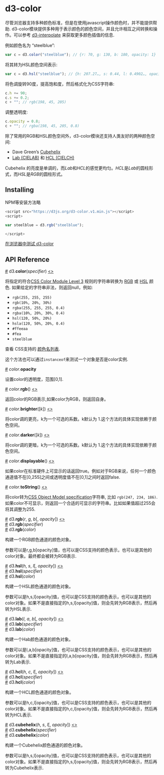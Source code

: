 # d3-color

尽管浏览器支持多种颜色标准，但是在使用javascript操作颜色时，并不能提供帮助. d3-color模块提供多种用于表示颜色的颜色空间，并且允许相互之间转换和操作。可以参考 [d3-interpolate](https://github.com/d3/d3-interpolate) 来获取更多颜色插值的信息.

例如颜色名为 “steelblue”:

```js
var c = d3.color("steelblue"); // {r: 70, g: 130, b: 180, opacity: 1}
```

将其转为HSL颜色空间表示:

```js
var c = d3.hsl("steelblue"); // {h: 207.27…, s: 0.44, l: 0.4902…, opacity: 1}
```

将色调旋转90度，提高饱和度，然后格式化为CSS字符串:

```js
c.h += 90;
c.s += 0.2;
c + ""; // rgb(198, 45, 205)
```

调整透明度:

```js
c.opacity = 0.8;
c + ""; // rgba(198, 45, 205, 0.8)
```

除了常用的RGB和HSL颜色空间外，d3-color模块还支持人类友好的两种颜色空间:

* Dave Green’s [Cubehelix](#cubehelix)
* [Lab (CIELAB)](#lab) 和 [HCL (CIELCH)](#hcl)

Cubehelix 的亮度是单调的，而*Lab*和*HCL*的感觉更均匀。*HCL*是*Lab*的圆柱形式，而*HSL*是*RGB*的圆柱形式。


## Installing

NPM等安装方法略

```js
<script src="https://d3js.org/d3-color.v1.min.js"></script>
<script>

var steelblue = d3.rgb("steelblue");

</script>
```

[在浏览器中测试 d3-color](https://tonicdev.com/npm/d3-color)

## API Reference

<a name="color" href="#color">#</a> d3.<b>color</b>(<i>specifier</i>) [<>](https://github.com/d3/d3-color/blob/master/src/color.js "Source")


将指定的符合[CSS Color Module Level 3](http://www.w3.org/TR/css3-color/#colorunits) 规则的字符串转换为 [RGB](#rgb) 或 [HSL](#hsl) 颜色. 如果给定的字符串非法，则返回null，例如:

* `rgb(255, 255, 255)`
* `rgb(10%, 20%, 30%)`
* `rgba(255, 255, 255, 0.4)`
* `rgba(10%, 20%, 30%, 0.4)`
* `hsl(120, 50%, 20%)`
* `hsla(120, 50%, 20%, 0.4)`
* `#ffeeaa`
* `#fea`
* `steelblue`

查看 CSS支持的 [颜色名列表](http://www.w3.org/TR/SVG/types.html#ColorKeywords).

这个方法也可以通过`instanceof`来测试一个对象是否是color实例.

<a name="color_opacity" href="#color_opacity">#</a> *color*.<b>opacity</b>

设置color的透明度，范围[0,1].

<a name="color_rgb" href="#color_rgb">#</a> *color*.<b>rgb</b>() [<>](https://github.com/d3/d3-color/blob/master/src/color.js#L209 "Source")

返回color的RGB表示,如果color为RGB，则返回自身。

<a name="color_brighter" href="#color_brighter">#</a> *color*.<b>brighter</b>([<i>k</i>]) [<>](https://github.com/d3/d3-color/blob/master/src/color.js#L221 "Source")

将color调的更亮，k为一个可选的系数。k默认为 1.这个方法的具体实现依赖于颜色空间。

<a name="color_darker" href="#color_darker">#</a> *color*.<b>darker</b>([<i>k</i>]) [<>](https://github.com/d3/d3-color/blob/master/src/color.js#L225 "Source")

将color调的更暗，k为一个可选的系数。k默认为 1.这个方法的具体实现依赖于颜色空间。

<a name="color_displayable" href="#color_displayable">#</a> *color*.<b>displayable</b>() [<>](https://github.com/d3/d3-color/blob/master/src/color.js#L169 "Source")

如果color在标准硬件上可显示的话返回true。例如对于RGB来说，任何一个颜色通道值不在[0,255]之间或透明度值不在[0,1]之间时返回false.

<a name="color_toString" href="#color_toString">#</a> *color*.<b>toString</b>() [<>](https://github.com/d3/d3-color/blob/master/src/color.js#L172 "Source")

将color转为[CSS Object Model specification](https://drafts.csswg.org/cssom/#serialize-a-css-component-value)字符串, 比如 `rgb(247, 234, 186)`. 如果color不可显示，则返回一个合适的可显示的字符串。比如如果值超过255会将其调整为255.

<a name="rgb" href="#rgb">#</a> d3.<b>rgb</b>(<i>r</i>, <i>g</i>, <i>b</i>[, <i>opacity</i>]) [<>](https://github.com/d3/d3-color/blob/master/src/color.js#L209 "Source")<br>
<a href="#rgb">#</a> d3.<b>rgb</b>(<i>specifier</i>)<br>
<a href="#rgb">#</a> d3.<b>rgb</b>(<i>color</i>)<br>

构建一个RGB颜色通道的颜色对象。

参数可以是r,g,b[opacity]值，也可以是CSS支持的颜色表示，也可以是其他的color对象。最终都会被转为RGB表示.

<a name="hsl" href="#hsl">#</a> d3.<b>hsl</b>(<i>h</i>, <i>s</i>, <i>l</i>[, <i>opacity</i>]) [<>](https://github.com/d3/d3-color/blob/master/src/color.js#L281 "Source")<br>
<a href="#hsl">#</a> d3.<b>hsl</b>(<i>specifier</i>)<br>
<a href="#hsl">#</a> d3.<b>hsl</b>(<i>color</i>)<br>

构建一个HSL颜色通道的颜色对象。

参数可以是h,s,l[opacity]值，也可以是CSS支持的颜色表示，也可以是其他的color对象。如果不是直接指定的h,s,l[opacity]值，则会先转为RGB表示，然后再转为HSL表示.


<a name="lab" href="#lab">#</a> d3.<b>lab</b>(<i>l</i>, <i>a</i>, <i>b</i>[, <i>opacity</i>]) [<>](https://github.com/d3/d3-color/blob/master/src/lab.js#L30 "Source")<br>
<a href="#lab">#</a> d3.<b>lab</b>(<i>specifier</i>)<br>
<a href="#lab">#</a> d3.<b>lab</b>(<i>color</i>)<br>

构建一个Hab颜色通道的颜色对象。

参数可以是l,a,b[opacity]值，也可以是CSS支持的颜色表示，也可以是其他的color对象。如果不是直接指定的l,a,b[opacity]值，则会先转为RGB表示，然后再转为Lab表示.

<a name="hcl" href="#hcl">#</a> d3.<b>hcl</b>(<i>h</i>, <i>c</i>, <i>l</i>[, <i>opacity</i>]) [<>](https://github.com/d3/d3-color/blob/master/src/lab.js#L87 "Source")<br>
<a href="#hcl">#</a> d3.<b>hcl</b>(<i>specifier</i>)<br>
<a href="#hcl">#</a> d3.<b>hcl</b>(<i>color</i>)<br>

构建一个HCL颜色通道的颜色对象。

参数可以是h,c,l[opacity]值，也可以是CSS支持的颜色表示，也可以是其他的color对象。如果不是直接指定的h,c,l[opacity]值，则会先转为RGB表示，然后再转为HCL表示.

<a name="cubehelix" href="#cubehelix">#</a> d3.<b>cubehelix</b>(<i>h</i>, <i>s</i>, <i>l</i>[, <i>opacity</i>]) [<>](https://github.com/d3/d3-color/blob/master/src/cubehelix.js#L32 "Source")<br>
<a href="#cubehelix">#</a> d3.<b>cubehelix</b>(<i>specifier</i>)<br>
<a href="#cubehelix">#</a> d3.<b>cubehelix</b>(<i>color</i>)<br>

构建一个Cubehelix颜色通道的颜色对象。

参数可以是h,s,l[opacity]值，也可以是CSS支持的颜色表示，也可以是其他的color对象。如果不是直接指定的h,s,l[opacity]值，则会先转为RGB表示，然后再转为Cubehelix表示.
